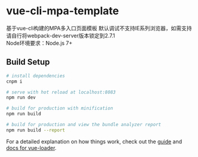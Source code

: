 # vue-cli-mpa-template

基于vue-cli构建的MPA多入口页面模板
默认调试不支持IE系列浏览器，如需支持请自行将webpack-dev-server版本锁定到2.7.1<br>
Node环境要求：Node.js 7+

## Build Setup

``` bash
# install dependencies
cnpm i

# serve with hot reload at localhost:8083
npm run dev

# build for production with minification
npm run build

# build for production and view the bundle analyzer report
npm run build --report
```

For a detailed explanation on how things work, check out the [guide](http://vuejs-templates.github.io/webpack/) and [docs for vue-loader](http://vuejs.github.io/vue-loader).
